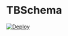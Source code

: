 # TBSchema
[![Deploy](https://github.com/Pet0203/TBSchema/actions/workflows/main.yml/badge.svg?branch=main)](https://github.com/Pet0203/TBSchema/actions/workflows/main.yml)
